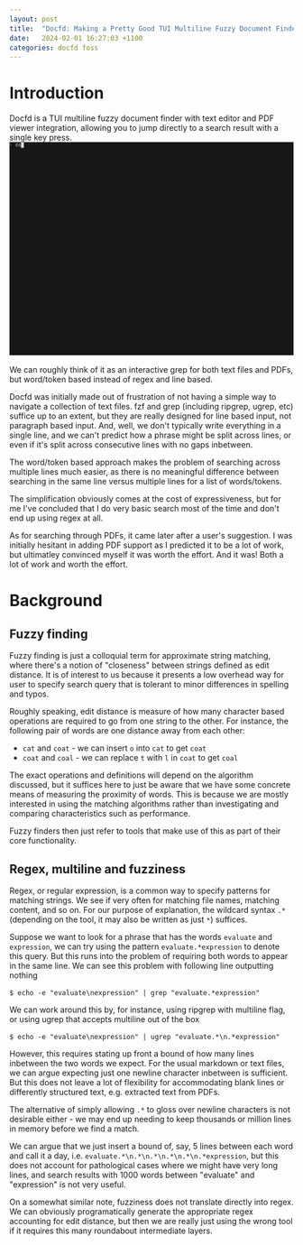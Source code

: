 ```yaml
---
layout: post
title:  "Docfd: Making a Pretty Good TUI Multiline Fuzzy Document Finder (WIP)"
date:   2024-02-01 16:27:03 +1100
categories: docfd foss
---
```


# Introduction

Docfd is a TUI multiline fuzzy document finder with text editor and PDF viewer integration,
allowing you to jump directly to a search result with a single key press.
![](demo-vhs-gifs/repo.gif)

We can roughly think of it as an interactive grep for both text files and PDFs,
but word/token based instead of regex and line based.

Docfd was initially made out of frustration of not having a simple way
to navigate a collection of text files.
fzf and grep (including ripgrep, ugrep, etc)
suffice up to an extent, but they are really designed for line
based input, not paragraph based input.
And, well, we don't typically write everything in a single line,
and we can't predict how a phrase might be split across lines, or even if
it's split across consecutive lines with no gaps inbetween.

The word/token based approach
makes the problem of searching across multiple lines much easier,
as there is no meaningful difference between searching
in the same line versus multiple lines for a list of words/tokens.

The simplification obviously comes at the cost of expressiveness,
but for me I've concluded that I do very basic search most of
the time and don't end up using
regex at all.

As for searching through PDFs,
it came later after a user's suggestion.
I was initially hesitant in adding PDF support
as I predicted it to be a lot of work,
but ultimatley convinced myself it was worth the effort.
And it was! Both a lot of work and worth the effort.

# Background

## Fuzzy finding

Fuzzy finding is just a colloquial term
for approximate string matching,
where there's a notion of "closeness"
between strings defined as edit distance.
It is of interest to us
because it presents
a low overhead way for user to specify
search query that is tolerant
to minor differences in spelling and typos.

Roughly speaking, edit distance is measure of how many
character based operations are required
to go from one string to the other. For instance,
the following pair of words are one distance away
from each other:

- `cat` and `coat` - we can insert `o` into `cat` to get `coat`
- `coat` and `coal` - we can replace `t` with `l` in `coat` to get `coal`

The exact operations
and definitions will depend on the algorithm discussed,
but it suffices here to just be aware that we have some
concrete means
of measuring the proximity of words.
This is because we are mostly interested in using the matching
algorithms rather than investigating and
comparing characteristics such as performance.

Fuzzy finders then just refer to tools that
make use of this as part of their core functionality.

## Regex, multiline and fuzziness

Regex, or regular expression, is a common way to specify
patterns for matching strings. We see if very often for
matching file names, matching content, and so on.
For our purpose of explanation,
the wildcard syntax `.*` (depending
on the tool, it may also be written as just `*`)
suffices.

Suppose we want to look for a phrase that has
the words `evaluate` and `expression`,
we can try using the pattern `evaluate.*expression` to
denote this query.
But this runs into the problem of requiring both
words to appear in the same line.
We can see this problem with following line outputting nothing

```
$ echo -e "evaluate\nexpression" | grep "evaluate.*expression"
```

We can work around this by, for instance, using ripgrep
with multiline flag, or using ugrep that accepts multiline out of the box

```
$ echo -e "evaluate\nexpression" | ugrep "evaluate.*\n.*expression"
```

However, this requires stating up front a bound of how many lines inbetween
the two words we expect.
For the usual markdown or text files, we can argue expecting just one newline
character inbetween is sufficient.
But this does not leave a lot of flexibility for accommodating blank lines
or differently structured text, e.g. extracted text from PDFs.

The alternative of simply allowing `.*` to gloss
over newline characters is not desirable either -
we may end up needing to keep thousands or million
lines in memory before we find a match.

We can argue that we just insert a bound of, say, 5 lines
between each word and call it a day,
i.e. `evaluate.*\n.*\n.*\n.*\n.*\n.*expression`,
but this
does not account for pathological cases where we might have
very long lines, and search results with 1000 words
between "evaluate" and "expression" is not very useful.

On a somewhat similar note, fuzziness does not
translate directly into regex.
We can obviously programatically generate the appropriate
regex accounting for edit distance,
but then we are really just using the wrong tool
if it requires this many roundabout intermediate
layers.

